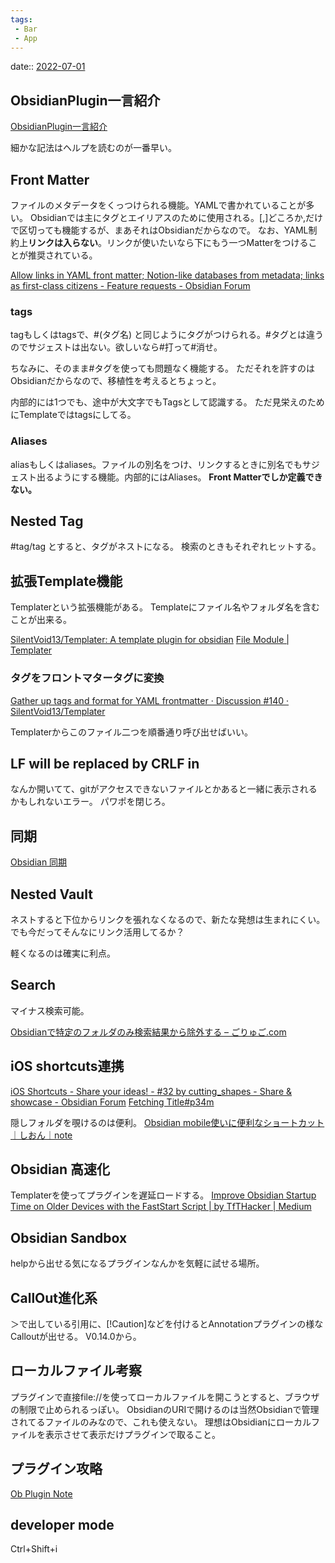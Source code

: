 ```yaml
---
tags:
 - Bar
 - App
---
```


date:: [2022-07-01](../../Daily_Note/2022-07-01.md)

## ObsidianPlugin一言紹介
[ObsidianPlugin一言紹介](../../Info/ObsidianPlugin一言紹介.md)

細かな記法はヘルプを読むのが一番早い。

## Front Matter
ファイルのメタデータをくっつけられる機能。YAMLで書かれていることが多い。
Obsidianでは主にタグとエイリアスのために使用される。\[,\]どころか,だけで区切っても機能するが、まあそれはObsidianだからなので。
なお、YAML制約上**リンクは入らない**。リンクが使いたいなら下にもう一つMatterをつけることが推奨されている。

[Allow links in YAML front matter; Notion-like databases from metadata; links as first-class citizens - Feature requests - Obsidian Forum](https://forum.obsidian.md/t/allow-links-in-yaml-front-matter-notion-like-databases-from-metadata-links-as-first-class-citizens/10052/31)

### tags
tagもしくはtagsで、\#(タグ名) と同じようにタグがつけられる。\#タグとは違うのでサジェストは出ない。欲しいなら\#打って\#消せ。

ちなみに、そのまま\#タグを使っても問題なく機能する。
ただそれを許すのはObsidianだからなので、移植性を考えるとちょっと。

内部的には1つでも、途中が大文字でもTagsとして認識する。
ただ見栄えのためにTemplateではtagsにしてる。

### Aliases
aliasもしくはaliases。ファイルの別名をつけ、リンクするときに別名でもサジェスト出るようにする機能。内部的にはAliases。
**Front Matterでしか定義できない。**

## Nested Tag
\#tag/tag とすると、タグがネストになる。
検索のときもそれぞれヒットする。

## 拡張Template機能
Templaterという拡張機能がある。
Templateにファイル名やフォルダ名を含むことが出来る。

[SilentVoid13/Templater: A template plugin for obsidian](https://github.com/SilentVoid13/Templater)
[File Module \| Templater](https://silentvoid13.github.io/Templater/docs/internal-variables-functions/internal-modules/file-module/)

### タグをフロントマタータグに変換
[Gather up tags and format for YAML frontmatter · Discussion #140 · SilentVoid13/Templater](https://github.com/SilentVoid13/Templater/discussions/140)

Templaterからこのファイル二つを順番通り呼び出せばいい。

## LF will be replaced by CRLF in
なんか開いてて、gitがアクセスできないファイルとかあると一緒に表示されるかもしれないエラー。
パワポを閉じろ。

## 同期
[Obsidian 同期](../../Info/Obsidian%20同期.md)

## Nested Vault
ネストすると下位からリンクを張れなくなるので、新たな発想は生まれにくい。でも今だってそんなにリンク活用してるか？

軽くなるのは確実に利点。

## Search
マイナス検索可能。

[Obsidianで特定のフォルダのみ検索結果から除外する – ごりゅご.com](https://goryugo.com/20201207/obsidian-path-search/)

## iOS shortcuts連携
[iOS Shortcuts - Share your ideas! - #32 by cutting_shapes - Share & showcase - Obsidian Forum](https://forum.obsidian.md/t/ios-shortcuts-share-your-ideas/15149/32)
[Fetching Title#p34m](https://www.reddit.com/r/ObsidianMD/comments/owfz60/2_ios_shortcuts_for_obsidian_mobile/)

隠しフォルダを覗けるのは便利。
[Obsidian mobile使いに便利なショートカット｜しおん｜note](https://note.com/shion_medical/n/nfec27558f47a)

## Obsidian 高速化
Templaterを使ってプラグインを遅延ロードする。
[Improve Obsidian Startup Time on Older Devices with the FastStart Script | by TfTHacker | Medium](https://tfthacker.medium.com/improve-obsidian-startup-time-on-older-devices-with-the-faststart-script-70a6c590309f)

## Obsidian Sandbox
helpから出せる気になるプラグインなんかを気軽に試せる場所。

## CallOut進化系
＞で出している引用に、[!Caution]などを付けるとAnnotationプラグインの様なCalloutが出せる。
V0.14.0から。

## ローカルファイル考察
プラグインで直接file://を使ってローカルファイルを開こうとすると、ブラウザの制限で止められるっぽい。
ObsidianのURIで開けるのは当然Obsidianで管理されてるファイルのみなので、これも使えない。
理想はObsidianにローカルファイルを表示させて表示だけプラグインで取ること。

## プラグイン攻略
[Ob Plugin Note](../../Info/Ob%20Plugin%20Note.md)

## developer mode
Ctrl+Shift+i
